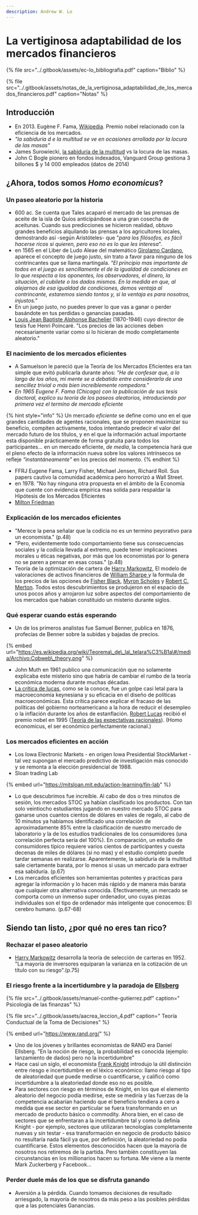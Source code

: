 ```yaml
---
description: Andrew W. Lo
---
```


# La vertiginosa adaptabilidad de los mercados financieros

{% file src="../.gitbook/assets/ec-lo\_bibliografia.pdf" caption="Biblio" %}

{% file src="../.gitbook/assets/notas\_de\_la\_vertiginosa\_adaptabilidad\_de\_los\_mercados\_financieros.pdf" caption="Notas" %}

## Introducción

* En 2013. Eugène F. Fama, [Wikipedia](https://es.wikipedia.org/wiki/Eugene_Fama). Premio nobel relacionado con la eficiencia de los mercados.
* _"la sabiduría d e la multitud se ve en ocasiones arrollada por la locura de las masas"_
* James Surowiecki, [la sabiduría de la multitud](https://es.wikipedia.org/wiki/Sabidur%C3%ADa_de_los_grupos) vs la locura de las masas.
* John C Bogle pionero en fondos indexados, Vanguard Group gestiona 3 billones $  y 14 000 empleados \(datos de 2014\) 

## ¿Ahora, todos somos _Homo economicus_?

### Un paseo aleatorio por la historia

* 600 ac. Se cuenta que Tales acaparó el mercado de las prensas de aceite de la isla de Quíos anticipándose a una gran cosecha de aceitunas. Cuando sus predicciones se hicieron realidad, obtuvo grandes beneficios alquilando las prensas a los agricultores locales, demostrando así  -según Aristóteles- que "_para los filósofos, es fácil hacerse ricos si quieren, pero eso no es lo que les interesa_".
* en 1565 en el Liber de Ludo Aleae del matemático [Girolamo Cardano](https://es.wikipedia.org/wiki/Gerolamo_Cardano), aparece el concepto de juego justo, sin trato a favor para ninguno de los contrincantes que se llama martingala. _"El principio mas importante de todos en el juego es sencillamente el de la igualdad de condiciones en lo que respecta a los oponentes, los observadores, el dinero, la situación, el cubilete o los dados mismos. En la medida en que, al alejarnos de esa igualdad de condiciones, demos ventaja al contrincante, estaremos siendo tontos y, si la ventaja es para nosotros, injustos."_
* En un juego justo, no puedes prever  lo que vas a ganar o perder basándote en tus perdidas o ganancias pasadas.
* [Louis Jean Baptiste Alphonse Bachelier](https://es.wikipedia.org/wiki/Louis_Bachelier) \(1870-1946\) cuyo director de tesis fue Henri Poincaré. "Los precios de las acciones deben necesariamente variar como si lo hicieran de modo completamente aleatorio." 

### El nacimiento de los mercados eficientes

* A Samuelson le pareció que la Teoría de los Mercados Eficientes era tan simple que evitó publicarla durante años: _"He de confesar que, a lo largo de los años, mi mente se a debatido entre considerarla de una sencillez trivial o más bien increíblemente rompedora."_ 
* _En 1965 Eugene F. Fama \(Chicago\) con la publicación de sus tesis doctoral, explico su teoría de los paseos aleatorios, introduciendo por primera vez el termino de mercado eficiente_ 

{% hint style="info" %}
Un mercado _eficiente_ se define como uno en el que grandes cantidades de agentes racionales, que se proponen maximizar su beneficio, compiten activamente, todos intentando predecir el valor del mercado futuro de los títulos, y en el que la información actual importante esta disponible prácticamente de forma gratuita para todos los participantes... en un mercado eficiente, _de media_, la competencia hará que el pleno efecto de la información nueva sobre los valores intrínsecos se refleje _"instantáneamente"_ en los precios del momento. 
{% endhint %}

* FFRJ Eugene Fama, Larry Fisher, Michael Jensen, Richard Roll. Sus papers cautivo la comunidad académica pero horrorizó a Wall Street.
* en 1978. "No hay ninguna otra propuesta en el ámbito de la Economía que cuente con evidencia empírica mas solida para respaldar la Hipótesis de los Mercados Eficientes
* [Milton Friedman](https://es.wikipedia.org/wiki/Milton_Friedman)

### Explicación de los mercados eficientes

* "Merece la pena señalar que la codicia no es un termino peyorativo para un economista." \(p.48\)
* "Pero, evidentemente todo comportamiento tiene sus consecuencias sociales y la codicia llevada al extremo, puede tener implicaciones morales u éticas negativas, por más que los economistas por lo genera no se paren a pensar en esas cosas." \(p.48\)
* Teoría de la optimización de cartera de [Harry Markowitz](https://es.wikipedia.org/wiki/Harry_Markowitz), El modelo de valoraciones de activos financieros de [William Sharpe ](https://es.wikipedia.org/wiki/William_Sharpe)y la formula de los precios de las opciones de [Fisher Black](https://es.wikipedia.org/wiki/Fischer_Black), [Myron Scholes](https://en.wikipedia.org/wiki/Myron_Scholes) y [Robert C. Merton](https://es.wikipedia.org/wiki/Robert_C._Merton). Todos estos descubrimientos se produjeron en el espacio de unos pocos años y arrojaron luz sobre aspectos del comportamiento de los mercados que habían constituido un misterio durante siglos.

### Qué esperar cuando estás esperando

* Un de los primeros analistas fue Samuel Benner, publica en 1876, profecías de Benner sobre la subidas y bajadas de precios. 

{% embed url="https://es.wikipedia.org/wiki/Teorema\_de\_la\_telara%C3%B1a\#/media/Archivo:Cobweb\_theory.png" %}

* John Muth en 1961 publico una comunicación que no solamente explicaba este misterio sino que habría de cambiar el rumbo de la teoría económica moderna durante muchas décadas.
* [La crítica de lucas](https://es.wikipedia.org/wiki/Cr%C3%ADtica_de_Lucas), como se la conoce, fue un golpe casi letal para la macroeconomía keynesiana y su eficacia en el diseño de políticas macroeconómicas. Esta crítica parece explicar el fracaso de las políticas del gobierno norteamericano a la hora de reducir el desempleo o la inflación durante los años de estanflación. [Robert Lucas](https://es.wikipedia.org/wiki/Robert_Lucas) recibió el premio nobel en 1995 \([Teoría de las expectativas racionales](https://es.wikipedia.org/wiki/Teor%C3%ADa_de_las_expectativas_racionales)\). \(Homo economicus, el ser económico perfectamente racional.\)

### Los mercados eficientes en acción

* Los Iowa Electronic Markets - en origen Iowa Presidential StockMarket - tal vez supongan el mercado predictivo de investigación más conocido y se remonta a la elección presidencial de 1988.
* Sloan trading Lab

{% embed url="https://mitsloan.mit.edu/action-learning/fin-lab" %}

* Lo que descubrimos fue increíble. Al cabo de dos o tres minutos de sesión, los mercados STOC ya habían clasificado los productos. Con tan solo veintiocho estudiantes jugando en nuestro mercado STOC para ganarse unos cuantos cientos de dólares en vales de regalo, al cabo de 10 minutos ya habíamos identificado una correlación de aproximadamente 85% entre la clasificación de nuestro mercado de laboratorio y la de los estudios tradicionales de los consumidores \(una correlación perfecta seria del 100%\). En comparación, un estudio de consumidores típico requiere varios cientos de participantes y cuesta decenas de miles de dólares \(si no mas\) y el estudio completo puede tardar semanas en realizarse. Aparentemente, la sabiduría de la multitud sale ciertamente barata, por lo menos si usas un mercado para extraer esa sabiduría. \(p.67\) 
* Los mercados eficientes son herramientas potentes y practicas para agregar la información y lo hacen más rápido y de manera más barata que cualquier otra alternativa conocida. Efectivamente, un mercado se comporta como un inmenso super ordenador, uno cuyas piezas individuales son el tipo de ordenador más inteligente que conocemos: El cerebro humano. \(p.67-68\)

## Siendo tan listo, ¿por qué no eres tan rico? 

### Rechazar el paseo aleatorio

* [Harry Markowitz](https://es.wikipedia.org/wiki/Harry_Markowitz) desarrolla la teoría de selección de carteras en 1952. "La mayoría de inversores equiparan la varianza en la cotización de un título con su riesgo".\(p.75\) 

### El riesgo frente a la incertidumbre y la paradoja de [Ellsberg](https://es.wikipedia.org/wiki/Paradoja_de_Ellsberg)

{% file src="../.gitbook/assets/manuel-conthe-gutierrez.pdf" caption=" Psicología de las finanzas" %}

{% file src="../.gitbook/assets/aacrea\_leccion\_4.pdf" caption=" Teoría Conductual de la Toma de Decisiones" %}

{% embed url="https://www.rand.org/" %}

* Uno de los jóvenes y brillantes economistas de RAND era Daniel Ellsberg. "En la noción de riesgo, la probabilidad es conocida \(ejemplo: lanzamiento de dados\) pero no la incertidumbre"
* Hace casi un siglo, el economista [Frank Knight](https://es.wikipedia.org/wiki/Frank_Hyneman_Knight) introdujo la útil distinción entre riesgo e incertidumbre en el léxico económico: llamo riesgo al tipo de aleatoriedad que puede medirse o cuantificarse, y calificó como incertidumbre a la aleatoriedad donde eso no es posible.
* Para sectores con riesgo en términos de Knight, en los que el elemento aleatorio del negocio podía medirse, este se mediría y las fuerzas de la competencia acabarían haciendo que el beneficio tendiera a cero a medida que ese sector en particular se fuera transformando en un mercado de producto básico o commodity. Ahora bien, en el caso de sectores que se enfrentaran a la incertidumbre tal y como la definía Knight - por ejemplo, sectores que utilizaran tecnologías completamente nuevas y sin testar - esa transformación en negocio de producto básico no resultaría nada fácil ya que, por definición, la aleatoriedad no podía cuantificarse. Estos elementos desconocidos hacen que la mayoría de nosotros nos retiremos de la partida. Pero también constituyen las circunstancias en los millionarios hacen su fortuna. Me viene a la mente Mark Zuckerberg y Facebook...

### Perder duele más de los que se disfruta ganando

* Aversión a la pérdida. Cuando tomamos decisiones de resultado arriesgado, la mayoría de nosotros da más peso a las posibles pérdidas que a las potenciales Ganancias.

